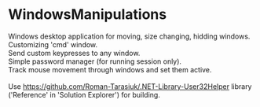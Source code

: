 # WindowsManipulations

Windows desktop application for moving, size changing, hidding windows.<br>
Customizing 'cmd' window.<br>
Send custom keypresses to any window.<br>
Simple password manager (for running session only).<br>
Track mouse movement through windows and set them active.<br>
<br>
Use https://github.com/Roman-Tarasiuk/.NET-Library-User32Helper library ('Reference' in 'Solution Explorer') for building.
